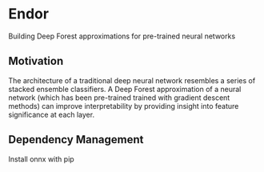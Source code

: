 # Endor
Building Deep Forest approximations for pre-trained neural networks


## Motivation
The architecture of a traditional deep neural network resembles a series of stacked
ensemble classifiers. A Deep Forest approximation of a neural network (which has been pre-trained trained with gradient descent methods) can improve interpretability by providing insight into feature significance at each layer. 


## Dependency Management
Install onnx with pip
